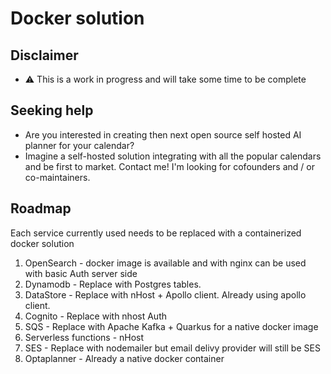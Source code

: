# Docker solution

## Disclaimer
- ⚠️ This is a work in progress and will take some time to be complete

## Seeking help
- Are you interested in creating then next open source self hosted AI planner for your calendar?
- Imagine a self-hosted solution integrating with all the popular calendars and be first to market. Contact me! I'm looking for cofounders and / or co-maintainers.

## Roadmap

Each service currently used needs to be replaced with a containerized docker solution

1. OpenSearch - docker image is available and with nginx can be used with basic Auth server side
2. Dynamodb - Replace with Postgres tables. 
3. DataStore - Replace with nHost + Apollo client. Already using apollo client.
4. Cognito - Replace with nhost Auth
5. SQS - Replace with Apache Kafka + Quarkus for a native docker image
6. Serverless functions - nHost
7. SES - Replace with nodemailer but email delivy provider will still be SES
8. Optaplanner - Already a native docker container

